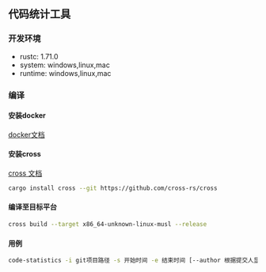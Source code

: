 ## 代码统计工具

### 开发环境

- rustc: 1.71.0
- system: windows,linux,mac
- runtime: windows,linux,mac

### 编译

#### 安装docker

[docker文档](https://docs.docker.com/get-docker/)

#### 安装cross

[cross 文档](https://github.com/cross-rs/cross)

```bash
cargo install cross --git https://github.com/cross-rs/cross
```
#### 编译至目标平台

```bash
cross build --target x86_64-unknown-linux-musl --release
```


#### 用例

```bash
code-statistics -i git项目路径 -s 开始时间 -e 结束时间 [--author 根据提交人显示]
```


